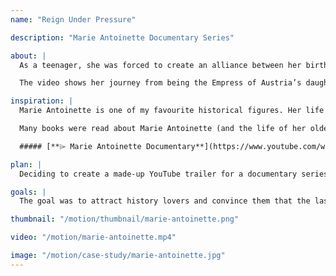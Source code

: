 ```yaml
---
name: "Reign Under Pressure"

description: "Marie Antoinette Documentary Series"

about: |
  As a teenager, she was forced to create an alliance between her birthplace to her new country, France, by marrying their heir to the throne. The Austrian-born Queen of France was known as many things to the public; one being “Madame Deficit” due to her endless gambling and spending large sums of money on fine dresses while there is an economic crisis. Due to the public’s hatred towards the Queen, she was falsely accused for saying the infamous phrase *“**Let them eat cake**”* in a mocking way upon hearing that people in France were starving due to bread shortages.

  The video shows her journey from being the Empress of Austria’s daughter, to becoming a target of loathing as she becomes a new royal in her husband’s country.

inspiration: |
  Marie Antoinette is one of my favourite historical figures. Her life story from her beginnings in Habsbourg to her public execution intrigued me ever since high school. She was greatly misunderstood simply because she was a foreigner in her husband’s country.

  Many books were read about Marie Antoinette (and the life of her oldest surviving daughter, Marie Therese Charlotte de France), movies about her were viewed, as well as documentaries were watched. One of the best documentaries I discovered was found on Youtube:

  ##### [**⌲ Marie Antoinette Documentary**](https://www.youtube.com/watch?v=zSpHcpskrfY&t=4052s)

plan: |
  Deciding to create a made-up YouTube trailer for a documentary series seemed exciting as I knew her life story very well. Not many sketches of the plan was created; it was more a trial and error process, as I tested different elegant transitions. I thought the lyrics to *"**Viva la Vida**"* by Coldplay was very fitting with Marie Antoinette's life. However, I thought the instrumental to the song was better for the video so that they viewers would focus on the video more than the well-known song itself.

goals: |
  The goal was to attract history lovers and convince them that the last Queen of France was falsely accused for things she never said, and for actions she never did. Since Marie lived a lavish lifestyle, the transitions had to be elegant to fit her lavish lifestyle.

thumbnail: "/motion/thumbnail/marie-antoinette.png"

video: "/motion/marie-antoinette.mp4"

image: "/motion/case-study/marie-antoinette.jpg"
---
```

